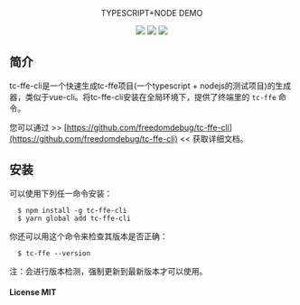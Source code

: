 <p align="center">TYPESCRIPT+NODE DEMO</p>

<p align="center">
  <img src="https://img.shields.io/jenkins/s/https/jenkins.qa.ubuntu.com/view/Precise/view/All%20Precise/job/precise-desktop-amd64_default.svg">
  <img src="https://img.shields.io/badge/npm-v0.0.0-blue.svg">
  <img src="https://img.shields.io/github/license/mashape/apistatus.svg">
</p>

## 简介

tc-ffe-cli是一个快速生成tc-ffe项目(一个typescript + nodejs的测试项目)的生成器，类似于vue-cli。将tc-ffe-cli安装在全局环境下，提供了终端里的 `tc-ffe` 命令。

您可以通过 >> [https://github.com/freedomdebug/tc-ffe-cli](https://github.com/freedomdebug/tc-ffe-cli) << 获取详细文档。

## 安装

可以使用下列任一命令安装：

```
  $ npm install -g tc-ffe-cli
  $ yarn global add tc-ffe-cli
```

你还可以用这个命令来检查其版本是否正确：

```
  $ tc-ffe --version
```

注：会进行版本检测，强制更新到最新版本才可以使用。

#### License MIT